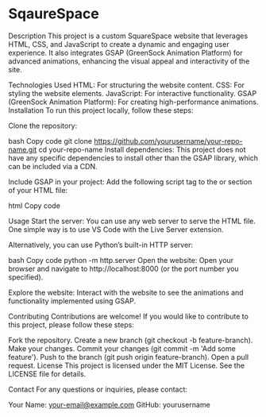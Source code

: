 # SqaureSpace
Description
This project is a custom SquareSpace website that leverages HTML, CSS, and JavaScript to create a dynamic and engaging user experience. It also integrates GSAP (GreenSock Animation Platform) for advanced animations, enhancing the visual appeal and interactivity of the site.

Technologies Used
HTML: For structuring the website content.
CSS: For styling the website elements.
JavaScript: For interactive functionality.
GSAP (GreenSock Animation Platform): For creating high-performance animations.
Installation
To run this project locally, follow these steps:

Clone the repository:

bash
Copy code
git clone https://github.com/yourusername/your-repo-name.git
cd your-repo-name
Install dependencies:
This project does not have any specific dependencies to install other than the GSAP library, which can be included via a CDN.

Include GSAP in your project:
Add the following script tag to the <head> or <body> section of your HTML file:

html
Copy code
<script src="https://cdnjs.cloudflare.com/ajax/libs/gsap/3.9.1/gsap.min.js"></script>
Usage
Start the server:
You can use any web server to serve the HTML file. One simple way is to use VS Code with the Live Server extension.

Alternatively, you can use Python’s built-in HTTP server:

bash
Copy code
python -m http.server
Open the website:
Open your browser and navigate to http://localhost:8000 (or the port number you specified).

Explore the website:
Interact with the website to see the animations and functionality implemented using GSAP.

Contributing
Contributions are welcome! If you would like to contribute to this project, please follow these steps:

Fork the repository.
Create a new branch (git checkout -b feature-branch).
Make your changes.
Commit your changes (git commit -m 'Add some feature').
Push to the branch (git push origin feature-branch).
Open a pull request.
License
This project is licensed under the MIT License. See the LICENSE file for details.

Contact
For any questions or inquiries, please contact:

Your Name: your-email@example.com
GitHub: yourusername
